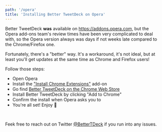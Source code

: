 ```yaml
---
path: '/opera'
title: 'Installing Better TweetDeck on Opera'
---
```


Better TweetDeck **was** available on https://addons.opera.com, but the Opera add-ons team's review times have been very complicated to deal with, so the Opera version always was days if not weeks late compared to the Chrome/Firefox one.


Fortunately, there's a "better" way. It's a workaround, it's not ideal, but at least you'll get updates at the same time as Chrome and Firefox users!

Follow those steps:

- Open Opera
- Install the ["Install Chrome Extensions"](https://addons.opera.com/en/extensions/details/download-chrome-extension-9/?display=en) add-on
- Go find [Better TweetDeck on the Chrome Web Store](https://better.tw/chrome)
- Install Better TweetDeck by clicking "Add to Chrome"
- Confirm the install when Opera asks you to
- You're all set! Enjoy 🎊

<br/>

Feek free to reach out on Twitter [@BetterTDeck](https://twitter.com/BetterTDeck) if you run into any issues.